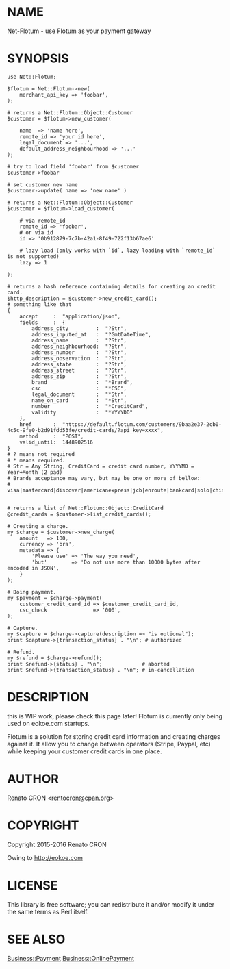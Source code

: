 # NAME

Net-Flotum - use Flotum as your payment gateway

# SYNOPSIS

    use Net::Flotum;

    $flotum = Net::Flotum->new(
        merchant_api_key => 'foobar',
    );

    # returns a Net::Flotum::Object::Customer
    $customer = $flotum->new_customer(

        name  => 'name here',
        remote_id => 'your id here',
        legal_document => '...',
        default_address_neighbourhood => '...'
    );

    # try to load field 'foobar' from $customer
    $customer->foobar

    # set customer new name
    $customer->update( name => 'new name' )

    # returns a Net::Flotum::Object::Customer
    $customer = $flotum->load_customer(

        # via remote_id
        remote_id => 'foobar',
        # or via id
        id => '0b912879-7c7b-42a1-8f49-722f13b67ae6'

        # lazy load (only works with `id`, lazy loading with `remote_id` is not supported)
        lazy => 1

    );

    # returns a hash reference containing details for creating an credit card.
    $http_description = $customer->new_credit_card();
    # something like that
    {
        accept     :  "application/json",
        fields     :  {
            address_city         :  "?Str",
            address_inputed_at   :  "?GmtDateTime",
            address_name         :  "?Str",
            address_neighbourhood:  "?Str",
            address_number       :  "?Str",
            address_observation  :  "?Str",
            address_state        :  "?Str",
            address_street       :  "?Str",
            address_zip          :  "?Str",
            brand                :  "*Brand",
            csc                  :  "*CSC",
            legal_document       :  "*Str",
            name_on_card         :  "*Str",
            number               :  "*CreditCard",
            validity             :  "*YYYYDD"
        },
        href       :  "https://default.flotum.com/customers/9baa2e37-2cb0-4c5c-9fe0-b2d91fdd53fe/credit-cards/?api_key=xxxx",
        method     :  "POST",
        valid_until:  1448902516
    }
    # ? means not required
    # * means required.
    # Str = Any String, CreditCard = credit card number, YYYYMD = Year+Month (2 pad)
    # Brands acceptance may vary, but may be one or more of bellow:
    # visa|mastercard|discover|americanexpress|jcb|enroute|bankcard|solo|chinaunionpay|laser|isracard|aura|elo


    # returns a list of Net::Flotum::Object::CreditCard
    @credit_cards = $customer->list_credit_cards();

    # Creating a charge.
    my $charge = $customer->new_charge(
        amount   => 100,
        currency => 'bra',
        metadata => {
            'Please use' => 'The way you need',
            'but'        => 'Do not use more than 10000 bytes after encoded in JSON',
        }
    );

    # Doing payment.
    my $payment = $charge->payment(
        customer_credit_card_id => $customer_credit_card_id,
        csc_check               => '000',
    );

    # Capture.
    my $capture = $charge->capture(description => "is optional");
    print $capture->{transaction_status} . "\n"; # authorized

    # Refund.
    my $refund = $charge->refund();
    print $refund->{status} . "\n";             # aborted
    print $refund->{transaction_status} . "\n"; # in-cancellation

# DESCRIPTION

this is WIP work, please check this page later! Flotum is currently only being used on eokoe.com startups.

Flotum is a solution for storing credit card information and creating charges against it.
It allow you to change between operators (Stripe, Paypal, etc) while keeping your customer credit cards in one place.

# AUTHOR

Renato CRON &lt;rentocron@cpan.org>

# COPYRIGHT

Copyright 2015-2016 Renato CRON

Owing to http://eokoe.com

# LICENSE

This library is free software; you can redistribute it and/or modify
it under the same terms as Perl itself.

# SEE ALSO

[Business::Payment](https://metacpan.org/pod/Business::Payment) [Business::OnlinePayment](https://metacpan.org/pod/Business::OnlinePayment)
